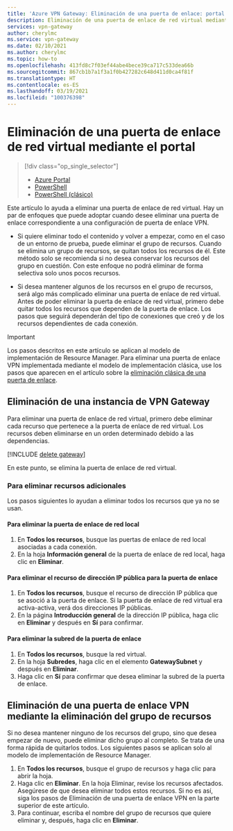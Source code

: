 ```yaml
---
title: 'Azure VPN Gateway: Eliminación de una puerta de enlace: portal'
description: Eliminación de una puerta de enlace de red virtual mediante Azure Portal
services: vpn-gateway
author: cherylmc
ms.service: vpn-gateway
ms.date: 02/10/2021
ms.author: cherylmc
ms.topic: how-to
ms.openlocfilehash: 413fd8c7f03ef44abe4bece39ca717c533dea66b
ms.sourcegitcommit: 867cb1b7a1f3a1f0b427282c648d411d0ca4f81f
ms.translationtype: HT
ms.contentlocale: es-ES
ms.lasthandoff: 03/19/2021
ms.locfileid: "100376398"
---
```

# <a name="delete-a-virtual-network-gateway-using-the-portal"></a>Eliminación de una puerta de enlace de red virtual mediante el portal

> [!div class="op_single_selector"]
> * [Azure Portal](vpn-gateway-delete-vnet-gateway-portal.md)
> * [PowerShell](vpn-gateway-delete-vnet-gateway-powershell.md)
> * [PowerShell (clásico)](vpn-gateway-delete-vnet-gateway-classic-powershell.md)

Este artículo lo ayuda a eliminar una puerta de enlace de red virtual. Hay un par de enfoques que puede adoptar cuando desee eliminar una puerta de enlace correspondiente a una configuración de puerta de enlace VPN.

* Si quiere eliminar todo el contenido y volver a empezar, como en el caso de un entorno de prueba, puede eliminar el grupo de recursos. Cuando se elimina un grupo de recursos, se quitan todos los recursos de él. Este método solo se recomienda si no desea conservar los recursos del grupo en cuestión. Con este enfoque no podrá eliminar de forma selectiva solo unos pocos recursos.

* Si desea mantener algunos de los recursos en el grupo de recursos, será algo más complicado eliminar una puerta de enlace de red virtual. Antes de poder eliminar la puerta de enlace de red virtual, primero debe quitar todos los recursos que dependen de la puerta de enlace. Los pasos que seguirá dependerán del tipo de conexiones que creó y de los recursos dependientes de cada conexión.

> [!IMPORTANT]
> Los pasos descritos en este artículo se aplican al modelo de implementación de Resource Manager. Para eliminar una puerta de enlace VPN implementada mediante el modelo de implementación clásica, use los pasos que aparecen en el artículo sobre la [eliminación clásica de una puerta de enlace](vpn-gateway-delete-vnet-gateway-classic-powershell.md).

## <a name="delete-a-vpn-gateway"></a>Eliminación de una instancia de VPN Gateway

Para eliminar una puerta de enlace de red virtual, primero debe eliminar cada recurso que pertenece a la puerta de enlace de red virtual. Los recursos deben eliminarse en un orden determinado debido a las dependencias.

[!INCLUDE [delete gateway](../../includes/vpn-gateway-delete-vnet-gateway-portal-include.md)]

En este punto, se elimina la puerta de enlace de red virtual.

### <a name="to-delete-additional-resources"></a>Para eliminar recursos adicionales

Los pasos siguientes lo ayudan a eliminar todos los recursos que ya no se usan.

#### <a name="to-delete-the-local-network-gateway"></a>Para eliminar la puerta de enlace de red local

1. En **Todos los recursos**, busque las puertas de enlace de red local asociadas a cada conexión.
1. En la hoja **Información general** de la puerta de enlace de red local, haga clic en **Eliminar**.

#### <a name="to-delete-the-public-ip-address-resource-for-the-gateway"></a>Para eliminar el recurso de dirección IP pública para la puerta de enlace

1. En **Todos los recursos**, busque el recurso de dirección IP pública que se asoció a la puerta de enlace. Si la puerta de enlace de red virtual era activa-activa, verá dos direcciones IP públicas.
1. En la página **Introducción general** de la dirección IP pública, haga clic en **Eliminar** y después en **Sí** para confirmar.

#### <a name="to-delete-the-gateway-subnet"></a>Para eliminar la subred de la puerta de enlace

1. En **Todos los recursos**, busque la red virtual. 
1. En la hoja **Subredes**, haga clic en el elemento **GatewaySubnet** y después en **Eliminar**. 
1. Haga clic en **Sí** para confirmar que desea eliminar la subred de la puerta de enlace.

## <a name="delete-a-vpn-gateway-by-deleting-the-resource-group"></a><a name="deleterg"></a>Eliminación de una puerta de enlace VPN mediante la eliminación del grupo de recursos

Si no desea mantener ninguno de los recursos del grupo, sino que desea empezar de nuevo, puede eliminar dicho grupo al completo. Se trata de una forma rápida de quitarlos todos. Los siguientes pasos se aplican solo al modelo de implementación de Resource Manager.

1. En **Todos los recursos**, busque el grupo de recursos y haga clic para abrir la hoja.
1. Haga clic en **Eliminar**. En la hoja Eliminar, revise los recursos afectados. Asegúrese de que desea eliminar todos estos recursos. Si no es así, siga los pasos de Eliminación de una puerta de enlace VPN en la parte superior de este artículo.
1. Para continuar, escriba el nombre del grupo de recursos que quiere eliminar y, después, haga clic en **Eliminar**.
